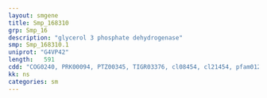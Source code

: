 ```yaml
---
layout: smgene
title: Smp_168310
grp: Smp_16
description: "glycerol 3 phosphate dehydrogenase"
smp: Smp_168310.1
uniprot: "G4VP42"
length:   591
cdd: "COG0240, PRK00094, PTZ00345, TIGR03376, cl08454, cl21454, pfam01210, pfam07479"
kk: ns
categories: sm
---
```

